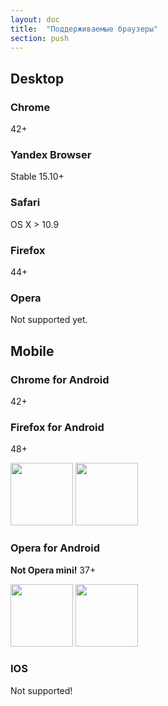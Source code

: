 ```yaml
---
layout: doc
title:  "Поддерживаемые браузеры"
section: push
---
```


## Desktop

### Chrome
42+

### Yandex Browser
Stable 15.10+

### Safari
OS X > 10.9

### Firefox
44+

### Opera
Not supported yet.

## Mobile

### Chrome for Android
42+

### Firefox for Android
48+

<img src="https://assets.flocktory.com/uploads/clients/1791/1509388d-519e-44e8-8490-0a9e29390e04_0-neu-d2-f2d64f3b04a97a5887fc4b597cdef84b.jpg" width="100"/>
<img src="https://assets.flocktory.com/uploads/clients/1791/3b07a63d-a0da-4b97-ae08-fb8a6a8f83ce_0-neu-d5-f99f208d752e14482d3dd2d4c1eea911.jpg" width="100"/>

### Opera for Android
**Not Opera mini!**
37+

<img src="https://assets.flocktory.com/uploads/clients/1791/f7ddc494-cb6a-4ddd-8f9b-57aad8b5205e_Screenshot_20160706-145650.png" width="100"/>
<img src="https://assets.flocktory.com/uploads/clients/1791/dbf6559f-9a09-44de-8517-31fc40809314_Screenshot_20160706-145700.png" width="100"/>

### IOS
Not supported!

